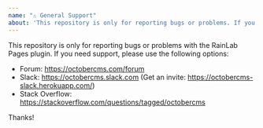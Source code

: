 ```yaml
---
name: "⚠️ General Support"
about: 'This repository is only for reporting bugs or problems. If you need help using RainLab Pages, see: https://octobercms.com/support'
---
```


This repository is only for reporting bugs or problems with the RainLab Pages plugin. If you need support, please use
the following options:

- Forum: https://octobercms.com/forum
- Slack: https://octobercms.slack.com (Get an invite: https://octobercms-slack.herokuapp.com/)
- Stack Overflow: https://stackoverflow.com/questions/tagged/octobercms

Thanks!
